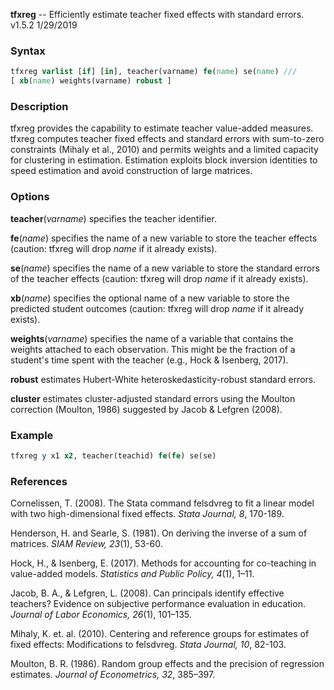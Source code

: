 **tfxreg** -- Efficiently estimate teacher fixed effects with standard errors.  
v1.5.2
1/29/2019


### Syntax

```stata
tfxreg varlist [if] [in], teacher(varname) fe(name) se(name) ///
[ xb(name) weights(varname) robust ]
```

### Description

tfxreg provides the capability to estimate teacher value-added measures.
tfxreg computes teacher fixed effects and standard errors with sum-to-zero constraints (Mihaly et al., 2010) and permits weights and a limited capacity for clustering in estimation. Estimation exploits block inversion identities to speed estimation and avoid construction of large matrices.

### Options

**teacher**(*varname*) specifies the teacher identifier.

**fe**(*name*) specifies the name of a new variable to store the teacher effects (caution: tfxreg will drop *name* if it already exists).

**se**(*name*) specifies the name of a new variable to store the standard errors of the teacher effects (caution: tfxreg will drop *name* if it already exists).

**xb**(*name*) specifies the optional name of a new variable to store the predicted student outcomes (caution: tfxreg will drop *name* if it already exists).

**weights**(*varname*) specifies the name of a variable that contains the weights attached to each observation. This might be the fraction of a student's time spent with the teacher (e.g., Hock & Isenberg, 2017).

**robust** estimates Hubert-White heteroskedasticity-robust standard errors.

**cluster** estimates cluster-adjusted standard errors using the Moulton correction (Moulton, 1986) suggested by Jacob & Lefgren (2008).


### Example

```stata
tfxreg y x1 x2, teacher(teachid) fe(fe) se(se)
```

### References

Cornelissen, T. (2008).  The Stata command felsdvreg to fit a linear model with two high-dimensional fixed effects. *Stata Journal, 8*, 170-189.

Henderson, H. and Searle, S. (1981). On deriving the inverse of a sum of matrices. *SIAM Review, 23*(1), 53-60.

Hock, H., & Isenberg, E. (2017). Methods for accounting for co-teaching in value-added models. *Statistics and Public Policy, 4*(1), 1–11.

Jacob, B. A., & Lefgren, L. (2008). Can principals identify effective teachers? Evidence on subjective performance evaluation in education. *Journal of Labor Economics, 26*(1), 101–135.

Mihaly, K. et. al. (2010). Centering and reference groups for estimates of fixed effects: Modifications to felsdvreg. *Stata Journal, 10*, 82-103.

Moulton, B. R. (1986). Random group effects and the precision of regression estimates. *Journal of Econometrics, 32*, 385–397.
